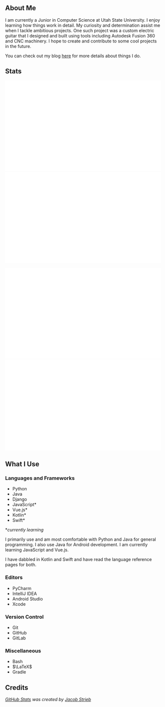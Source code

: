 ## About Me

I am currently a Junior in Computer Science at Utah State University. I enjoy learning how things work in detail. My
curiosity and determination assist me when I tackle ambitious projects. One such project was a custom electric guitar
that I designed and built using tools including Autodesk Fusion 360 and CNC machinery. I hope to create and contribute
to some cool projects in the future.

You can check out my blog [here](https://joshua-hales.github.io) for more details about things I do.


## Stats

![](https://raw.githubusercontent.com/joshua-hales/github-stats/master/generated/overview.svg#gh-dark-mode-only)
![](https://raw.githubusercontent.com/joshua-hales/github-stats/master/generated/languages.svg#gh-dark-mode-only)

![](https://raw.githubusercontent.com/joshua-hales/github-stats/master/generated/overview.svg#gh-light-mode-only)
![](https://raw.githubusercontent.com/joshua-hales/github-stats/master/generated/languages.svg#gh-light-mode-only)


## What I Use

### Languages and Frameworks

* Python
* Java
* Django
* JavaScript*
* Vue.js*
* Kotlin*
* Swift*

**currently learning*

I primarily use and am most comfortable with Python and Java for general programming. I also use Java for Android
development. I am currently learning JavaScript and Vue.js.

I have dabbled in Kotlin and Swift and have read the language reference pages for both.


### Editors

* PyCharm
* IntelliJ IDEA
* Android Studio
* Xcode


### Version Control

* Git
* GitHub
* GitLab


### Miscellaneous

* Bash
* $\LaTeX$
* Gradle


## Credits

*[GitHub Stats](https://github.com/jstrieb/github-stats) was created by [Jacob Strieb](https://github.com/jstrieb)*

